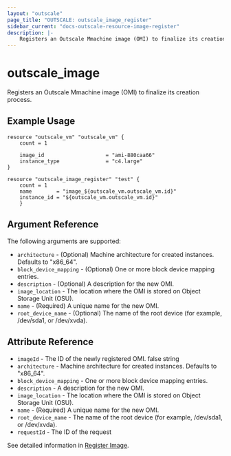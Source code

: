 ```yaml
---
layout: "outscale"
page_title: "OUTSCALE: outscale_image_register"
sidebar_current: "docs-outscale-resource-image-register"
description: |-
	Registers an Outscale Mmachine image (OMI) to finalize its creation process.
---
```


# outscale_image

Registers an Outscale Mmachine image (OMI) to finalize its creation process.

## Example Usage

```hcl
resource "outscale_vm" "outscale_vm" {
    count = 1

    image_id                    = "ami-880caa66"
    instance_type               = "c4.large"
}

resource "outscale_image_register" "test" {
    count = 1
    name        = "image_${outscale_vm.outscale_vm.id}"
    instance_id = "${outscale_vm.outscale_vm.id}"
	}
```

## Argument Reference

The following arguments are supported:

* `architecture` - (Optional) Machine architecture for created instances. Defaults to "x86_64".
* `block_device_mapping` - (Optional) One or more block device mapping entries.
* `description` - (Optional) A description for the new OMI.
* `image_location` - The location where the OMI is stored on Object Storage Unit (OSU).
* `name` - (Required) A unique name for the new OMI.
* `root_device_name` - (Optional) The name of the root device (for example, /dev/sda1, or /dev/xvda).

## Attribute Reference

* `imageId`	- The ID of the newly registered OMI.	false	string
* `architecture` - Machine architecture for created instances. Defaults to "x86_64".
* `block_device_mapping` - One or more block device mapping entries.
* `description` - A description for the new OMI.
* `image_location` - The location where the OMI is stored on Object Storage Unit (OSU).
* `name` - (Required) A unique name for the new OMI.
* `root_device_name` - The name of the root device (for example, /dev/sda1, or /dev/xvda).
* `requestId` -	The ID of the request

See detailed information in [Register Image](http://docs.outscale.com/api_fcu/operations/Action_RegisterImage_get.html#_api_fcu-action_registerimage_get).
